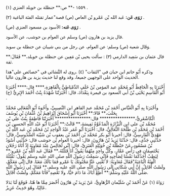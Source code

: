١٥٥٩ -** ص:** حنظلة بن خويلد العنزي (١) .

**رَوَى عَن:** عَبد الله بْن عَمْرو بْن العاص (ص) قصة"عمار تقتله الفئة الباغية (٢) .

**رَوَى عَنه:** الأسود بن مسعود العنزي (ص) .

قال يزيد بن هارون (ص) وسلم عن العوام بن حوشب، عن الأسود.

وَقَال شعبة (ص) وسلم: عن العوام، عن رجل من بني شيبان عن حنظلة بن سويد.

قال عثمان بن سَعِيد الدارمي (٣) : سألت يحيى بْن مَعِين عن حنظلة بن خويلد،** فَقَالَ:** ثقة.

وذكره أَبُو حاتم ابن حبان في "الثقات" (٤) .روى له النَّسَائي في "خصائص علي"هذا الحديث الواحد على الوجهين جميعا، وقد وقع لنا حديث يزيد بن هارون عاليا.

أَخْبَرَنَا بِهِ الْحَافِظُ أَبُو مُحَمَّدٍ عبد المؤمن بْنُ خَلَفٍ الدِّمْيَاطِيُّ بِالْقَاهِرَةِ،**** قال:**** أَخْبَرَنَا أَبُو الْقَاسِمِ يَحْيَى بْنُ أَبي السعود بن قيمرة بِبَغْدَادَ، قال: أَخْبَرَتْنَا شُهْدَةُ بِنْتُ أَحْمَدَ الإِبَرِيُّ (ح) .

وأَخْبَرَنَا بِهِ أَبُو الْعَبَّاس أَحْمَد بْن مُحَمَّد عبد القاهر ابن النَّصِيبِيِّ، وأَخُوهُ أَبُو الْمُعَالِي مُحَمَّدٌ بِحَلَبَ،** قَالا:** أَخْبَرَنَا أَبُو إِسْحَاقَ إِبْرَاهِيمُ بْنُ عُثْمَانَ بْنِ يُوسُفَ الْكَاشْغَرِيُّ،**************** قال:**************** أَخْبَرَتْنَا فَاطِمَةُ بِنْتُ علي بْن مُحَمَّد بْن علي ابن الْبَزَّازَةِ الْمَدْعُوَّةُ نَفِيسَةَ،** قَالَتْ:** أَخْبَرَنَا أَبُو عَبْد اللَّهِ الحسين بْن أَحْمَدَ بْنِ مُحَمَّدِ بْنِ طَلْحَةَ النِّعَالِيُّ، قال: أَخْبَرَنَا أَبُو عُمَر عَبْدُ الْوَاحِدِ بْنُ مُحَمَّدِ بْنِ عَبد اللَّهِ بْنِ مَهْدِيٍّ الْفَارِسِيُّ، قال: أخبرنا أَبُو بكر مُحَمَّد بْن أَحْمَدَ بْن يعقوب بْن شَيْبَة السَّدُوسِيُّ، قال: حَدَّثَنِي جَدِّي، قال: حَدَّثَنَا يَزِيدُ بْنُ هَارُونَ، قال: أخبرنا العوام بْن حوشب قال: حَدَّثَنِي أَسْوَدُ بْنُ مَسْعُودٍ، عَنْ حَنْظَلَةَ بْنِ خُوَيْلِدٍ الْعَنَزِيِّ، قال: إِنِّي لَجَالِسٌ عِنْدَ مُعَاوِيَةَ إِذْ أَتَاهُ رَجُلانِ يَخْتَصِمَانِ فِي رَأْسِ عَمَّارٍ، وكُلُّ واحِدٍ مِنْهُمَا يَقُولُ أَنَا قَتَلْتُهُ،** فَقَالَ عَبد اللَّهِ بْنُ عَمْرو:** لِيَطِبْ أَحَدُكُمَا نَفْسًا لِصَاحِبِهِ فَإِنِّي سَمِعْتُ رَسُولَ اللَّهِ صلى الله عليه وسلم يَقُولُ: تَقْتُلُهُ الْفِئَةُ الْبَاغِيَةُ"فَقَالَ مُعَاوِيَةُ: لا تُغْنِي عَنَّا مَجْنُونَكَ يَا عَمْرو فَمَا بَالُكَ مَعَنَا. قال:إِنِّي مَعَكُمْ، ولَسْتُ أُقَاتِلُ، إِنَّ أَبِي شَكَانِي إِلَى رَسُولِ اللَّهِ صلى الله عليه وسلم،** فَقَالَ لِي رَسُولُ اللَّهِ صَلَّى اللَّهُ عَلَيْهِ وسَلَّمَ:** أَطِعْ أَبَاكَ مَا دَامَ حَيًّا، ولا تَعْصِهِ"فَأَنَا مَعَكُمْ، ولَسْتُ أُقَاتِلُ.

رَوَاهُ (١) عَنْ أَحْمَدَ بْنِ سُلَيْمان الرُّهَاوِيُّ، عَنْ يَزِيدَ بْنِ هَارُونَ أَخْصَرَ مِمَّا ها هُنَا، فَوَقَعَ لَنَا بَدَلا عَالِيًا، وهُوَ حَدِيثٌ عَزِيزٌ.